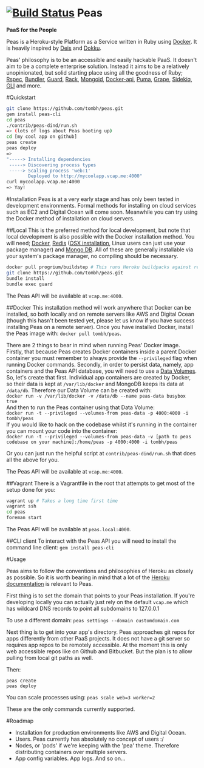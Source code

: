 [![Build Status](https://travis-ci.org/tombh/peas.svg?branch=master)](https://travis-ci.org/tombh/peas)
Peas
====
__PaaS for the People__

Peas is a Heroku-style Platform as a Service written in Ruby using [Docker](http://www.docker.io). It is heavily
inspired by [Deis](http://deis.io) and [Dokku](https://github.com/progrium/dokku).

Peas' philosophy is to be an accessible and easily hackable PaaS. It doesn't aim to be a complete
enterprise solution. Instead it aims to be a relatively unopinionated, but solid starting place using all the goodness
of Ruby;
[Rspec](http://rspec.info/),
[Bundler](http://bundler.io/),
[Guard](https://github.com/guard/guard),
[Rack](http://rack.github.io/),
[Mongoid](http://mongoid.org/en/mongoid/index.html),
[Docker-api](https://github.com/swipely/docker-api),
[Puma](http://puma.io/),
[Grape](http://intridea.github.io/grape/),
[Sidekiq](http://sidekiq.org/),
[GLI](http://davetron5000.github.io/gli/)
and more.

#Quickstart
```bash
git clone https://github.com/tombh/peas.git
gem install peas-cli
cd peas
./contrib/peas-dind/run.sh
=> (lots of logs about Peas booting up)
cd [my cool app on github]
peas create
peas deploy
=>
"-----> Installing dependencies
 -----> Discovering process types
 -----> Scaling process 'web:1'
        Deployed to http://mycoolapp.vcap.me:4000"
curl mycoolapp.vcap.me:4000
=> Yay!
```

#Installation
Peas is at a very early stage and has only been tested in development environments. Formal methods
for installing on cloud services such as EC2 and Digital Ocean will come soon. Meanwhile you can try
using the Docker method of installation on cloud servers.

##Local
This is the preferred method for local development, but note that local development is also possible
with the Docker installation method.
You will need;
[Docker](https://www.docker.io/gettingstarted/),
[Redis](http://redis.io/) ([OSX installation](http://jasdeep.ca/2012/05/installing-redis-on-mac-os-x/),
Linux users can just use your package manager) and [Mongo DB](http://docs.mongodb.org/manual/installation/).
All of these are generally installable via your system's package manager, no compiling should be necessary.
```bash
docker pull progrium/buildstep # This runs Heroku buildpacks against repos to create deployable app images
git clone https://github.com/tombh/peas.git
bundle install
bundle exec guard
```

The Peas API will be available at `vcap.me:4000`.

##Docker
This installation method will work anywhere that Docker can be installed, so both locally and on
remote servers like AWS and Digital Ocean (though this hasn't been tested yet, please let us know if
you have success installing Peas on a remote server).
Once you have installed Docker, install the Peas image with: `docker pull tombh/peas`.

There are 2 things to bear in mind when running Peas' Docker image. Firstly, that because Peas
creates Docker containers inside a parent Docker container you must remember to always
provide the `--privileged` flag when running Docker commands. Secondly, in order to persist data,
namely, app containers and the Peas API database, you will need to use
a [Data Volumes](http://docs.docker.io/use/working_with_volumes/). So, let's create that first.
Individual app containers are created by Docker, so their data is kept at `/var/lib/docker` and
MongoDB keeps its data at `/data/db`. Therefore our Data Volume can be created with:    
`docker run -v /var/lib/docker -v /data/db --name peas-data busybox true`    
And then to run the Peas container using that Data Volume:    
`docker run -t --privileged --volumes-from peas-data -p 4000:4000 -i tombh/peas`    
If you would like to hack on the codebase whilst it's running in the container you can mount your
code into the container:    
`docker run -t --privileged --volumes-from peas-data -v [path to peas codebase on your machine]:/home/peas -p 4000:4000 -i tombh/peas`

Or you can just run the helpful script at `contrib/peas-dind/run.sh` that does all the above for you.

The Peas API will be available at `vcap.me:4000`.

##Vagrant
There is a Vagrantfile in the root that attempts to get most of the setup done for you:
```bash
vagrant up # Takes a long time first time
vagrant ssh
cd peas
foreman start
```

The Peas API will be available at `peas.local:4000`.

##CLI client
To interact with the Peas API you will need to install the command line client:
`gem install peas-cli`

#Usage

Peas aims to follow the conventions and philosophies of Heroku as closely as possible. So it is worth
bearing in mind that a lot of the [Heroku documentation](https://devcenter.heroku.com/) is relevant to Peas.

First thing is to set the domain that points to your Peas installation. If you're developing locally
you can actually just rely on the default `vcap.me` which has wildcard DNS records to point all subdomains
to 127.0.0.1

To use a different domain:
`peas settings --domain customdomain.com`

Next thing is to get into your app's directory. Peas approaches git repos for apps differently from 
other PaaS projects. It does not have a git server so requires app repos to be remotely accessible.
At the moment this is only web accessible repos like on Github and Bitbucket. But the plan is to allow 
pulling from local git paths as well.

Then:
```
peas create
peas deploy
```

You can scale processes using:
`peas scale web=3 worker=2`

These are the only commands currently supported.

#Roadmap
  * Installation for production environments like AWS and Digital Ocean.
  * Users. Peas currently has absolutely no concept of users :/
  * Nodes, or 'pods' if we're keeping with the 'pea' theme. Therefore distributing containers over multiple servers.
  * App config variables. App logs. And so on...